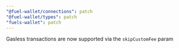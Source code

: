 ```yaml
---
"@fuel-wallet/connections": patch
"@fuel-wallet/types": patch
"fuels-wallet": patch
---
```


Gasless transactions are now supported via the `skipCustomFee` param
